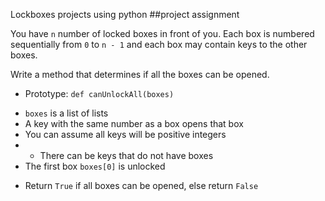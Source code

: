 Lockboxes projects using python
##project assignment

You have `n` number of locked boxes in front of you. Each box is numbered sequentially from `0` to `n - 1` and each box may contain keys to the other boxes.

Write a method that determines if all the boxes can be opened.

- Prototype: `def canUnlockAll(boxes)`
+ `boxes` is a list of lists
+ A key with the same number as a box opens that box
+ You can assume all keys will be positive integers
+	* There can be keys that do not have boxes
+ The first box `boxes[0]` is unlocked
- Return `True` if all boxes can be opened, else return `False`

```
